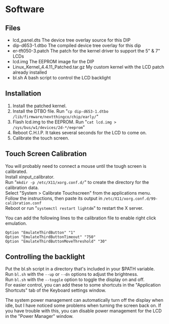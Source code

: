 # Software

## Files
* lcd_panel.dts The device tree overlay source for this DIP
* dip-d653-1.dtbo The compiled device tree overlay for this dip
* er-tft050-3.patch The patch for the kernel driver to support the 5" & 7" LCDs
* lcd.img The EEPROM image for the DIP
* Linux_Kernel_4.4.11_Patched.tar.gz My custom kernel with the LCD patch already installed
* bl.sh A bash script to control the LCD backlight

## Installation
1. Install the patched kernel. 
2. Install the DTBO file. Run "`cp dip-d653-1.dtbo /lib/firmware/nextthingco/chip/early/`"
3. Flash lcd.img to the EEPROM. Run "`cat lcd.img > /sys/bus/w1/devices/2d-*/eeprom`"
4. Reboot C.H.I.P. It takes several seconds for the LCD to come on.
5. Calibrate the touch screen. 

## Touch Screen Calibration
You will probably need to connect a mouse until the tough screen is calibrated.<br/>
Install xinput_calibrator.<br/>
Run "`mkdir -p /etc/X11/xorg.conf.d/`" to create the directory for the calibration data.<br/>
Select "System > Calibrate Touchscreen" from the applications menu. <br/>
Follow the instructions, then paste its output in `/etc/X11/xorg.conf.d/99-calibration.conf`<br/>
Reboot or run "`systemctl restart lightdm`" to restart the X server.

You can add the following lines to the calibration file to enable right click emulation.<br/>
>
`Option	"EmulateThirdButton" "1"`<br/>
`Option	"EmulateThirdButtonTimeout" "750"`<br/>
`Option	"EmulateThirdButtonMoveThreshold" "30"`<br/>


## Controlling the backlight
Put the bl.sh script in a directory that's included in your $PATH variable.<br/>
Run `bl.sh` with the `--up` or `--dn` options to adjust the brightness.<br/>
Run `bl.sh` with the `--toggle` option to toggle the display on and off.<br/>
For easier control, you can add these to some shortcuts in the 
"Application Shortcuts" tab of the Keyboard settings window.

The system power management can automatically turn off the display when idle, 
but I have noticed some problems when turning the screen back on. If you have 
trouble with this, you can disable power management for the LCD in the 
"Power Manager" window.
